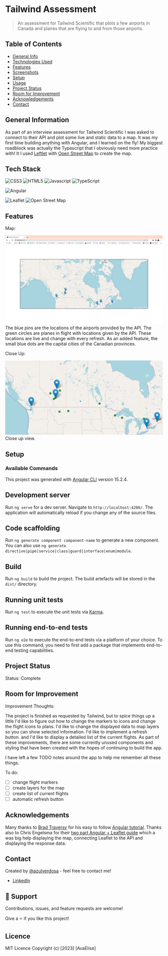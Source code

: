 # Tailwind Assessment

> An assessment for Tailwind Scientific that plots a few airports in Canada and planes that are flying to and from those airports.

## Table of Contents

- [General Info](#general-information)
- [Technologies Used](#technologies-used)
- [Features](#features)
- [Screenshots](#screenshots)
- [Setup](#setup)
- [Usage](#usage)
- [Project Status](#project-status)
- [Room for Improvement](#room-for-improvement)
- [Acknowledgements](#acknowledgements)
- [Contact](#contact)

## General Information

As part of an interview assessment for Tailwind Scientific I was asked to connect to their API and plot some live and static data to a map. It was my first time building anything with Angular, and I learned on the fly! My biggest roadblock was actually the Typescript that I obviously need more practice with! It I used [Leftlet](https://leafletjs.com/) with [Open Street Map](https://www.openstreetmap.org/#map=5/53.357/-94.878) to create the map.

## Tech Stack

![CSS3](https://img.shields.io/badge/CSS3-1572B6.svg?style=for-the-badge&logo=CSS3&logoColor=white)
![HTML5](https://img.shields.io/badge/HTML5-E34F26.svg?style=for-the-badge&)
![Javascript](https://img.shields.io/badge/JavaScript-F7DF1E.svg?style=for-the-badge&logo=JavaScript&logoColor=black)
![TypeScript](https://img.shields.io/badge/TypeScript-3178C6.svg?style=for-the-badge&logo=TypeScript&logoColor=white)

![Angular](https://img.shields.io/badge/Angular-DD0031.svg?style=for-the-badge&logo=Angular&logoColor=white)

![Leaflet](https://img.shields.io/badge/Leaflet-199900.svg?style=for-the-badge&logo=Leaflet&logoColor=white)
![Open Street Map](https://img.shields.io/badge/OpenStreetMap-7EBC6F.svg?style=for-the-badge&logo=OpenStreetMap&logoColor=white)

## Features

Map:

![Finished Product](/src/images/finished.png "Home Page")
The blue pins are the locations of the airports provided by the API.
The green circles are planes in flight with locations given by the API. These locations are live and change with every refresh.
As an added feature, the small blue dots are the capital cities of the Canadian provinces.

Close Up:

![Home Page](/src/images/zoom.png "Home Page")
Close up view.

## Setup

### Available Commands

This project was generated with [Angular CLI](https://github.com/angular/angular-cli) version 15.2.4.

## Development server

Run `ng serve` for a dev server. Navigate to `http://localhost:4200/`. The application will automatically reload if you change any of the source files.

## Code scaffolding

Run `ng generate component component-name` to generate a new component. You can also use `ng generate directive|pipe|service|class|guard|interface|enum|module`.

## Build

Run `ng build` to build the project. The build artefacts will be stored in the `dist/` directory.

## Running unit tests

Run `ng test` to execute the unit tests via [Karma](https://karma-runner.github.io).

## Running end-to-end tests

Run `ng e2e` to execute the end-to-end tests via a platform of your choice. To use this command, you need to first add a package that implements end-to-end testing capabilities.

## Project Status

Status: Complete

## Room for Improvement

Improvement Thoughts:

The project is finished as requested by Tailwind, but to spice things up a little I'd like to figure out how to change the markers to icons and change the flight icons to plans. I'd like to change the displayed data to map layers so you can show selected information. I'd like to implement a refresh button.
and I'd like to display a detailed list of the current flights. As part of these improvements, there are some currently unused components and styling that have been created with the hopes of continuing to build the app.

I have left a few TODO notes around the app to help me remember all these things.

To do:

- [ ] change flight markers
- [ ] create layers for the map
- [ ] create list of current flights
- [ ] automatic refresh button

## Acknowledgements

Many thanks to [Brad Traversy](https://traversymedia.com) for his easy to follow [Angular tutorial](https://www.youtube.com/watch?v=3dHNOWTI7H8). Thanks also to Chris Engelsma for their [two part Angular + Leaflet guide](https://www.digitalocean.com/community/tutorials/angular-angular-and-leaflet-marker-service) which a was big help displaying the map, connecting Leaflet to the API and displaying the response data.

## Contact

Created by [@azulverdosa](ellemocambo@gmail.com) - feel free to contact me!

- [LinkedIn](https://www.linkedin.com/in/avatorre/ "linked")

## 🤝 Support

Contributions, issues, and feature requests are welcome!

Give a ⭐️ if you like this project!

## Licence

MIT Licence Copyright (c) [2023] [AvaElise]
